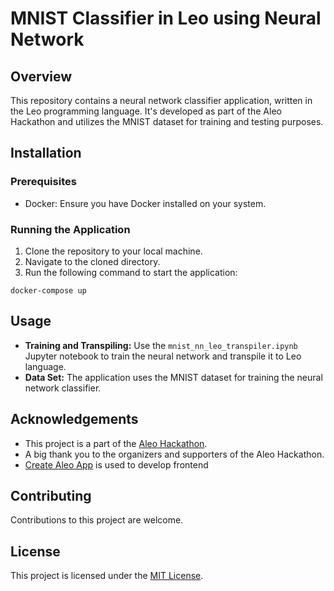 # MNIST Classifier in Leo using Neural Network
## Overview 

This repository contains a neural network classifier application, written in the Leo programming language. It's developed as part of the Aleo Hackathon and utilizes the MNIST dataset for training and testing purposes.  

## Installation 
### Prerequisites 
 - Docker: Ensure you have Docker installed on your system.  
 
### Running the Application 
1. Clone the repository to your local machine. 
2. Navigate to the cloned directory. 
3. Run the following command to start the application:

``` docker-compose up ```

## Usage  
-  **Training and Transpiling:** Use the `mnist_nn_leo_transpiler.ipynb` Jupyter notebook to train the neural network and transpile it to Leo language. 
-  **Data Set:** The application uses the MNIST dataset for training the neural network classifier.

## Acknowledgements  
- This project is a part of the [Aleo Hackathon](https://aleo.org). 
- A big thank you to the organizers and supporters of the Aleo Hackathon. 
- [Create Aleo App](https://developer.aleo.org/sdk/create-aleo-app/tutorial) is used to develop frontend
## Contributing 
Contributions to this project are welcome. 
## License 
This project is licensed under the [MIT License](LICENSE.md).


